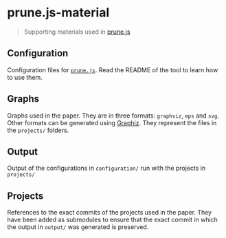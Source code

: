 # prune.js-material

> Supporting materials used in [prune.js](https://github.com/threkk/prune.js)

## Configuration

Configuration files for [`prune.js`](https://github.com/threkk/prune.js). Read the
README of the tool to learn how to use them.

## Graphs

Graphs used in the paper. They are in three formats: `graphviz`, `eps` and `svg`.
Other formats can be generated using [Graphiz](https://graphviz.org/). They
represent the files in the `projects/` folders.

## Output

Output of the configurations in `configuration/` run with the projects in
`projects/`

## Projects

References to the exact commits of the projects used in the paper. They have
been added as submodules to ensure that the exact commit in which the output in
`output/` was generated is preserved.
